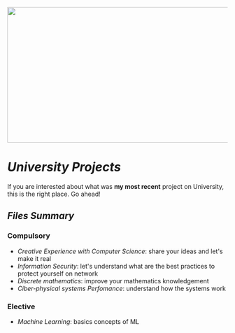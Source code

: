 [<img src="https://miro.medium.com/v2/resize:fit:638/1*iND_uCSZM-UMdl5v5XxijA.png" height="310" width="1000"/>](puc.png)
# *University Projects*
If you are interested about what was **my most recent** project on University, this is the right place. Go ahead!
## *Files Summary*
### Compulsory
- *Creative Experience with Computer Science*: share your ideas and let's make it real 
- *Information Security*: let's understand what are the best practices to protect yourself on network
- *Discrete mathematics*: improve your mathematics knowledgement 
- *Ciber-physical systems Perfomance*: understand how the systems work 
### Elective
 - *Machine Learning*: basics concepts of ML
